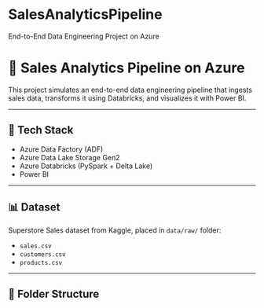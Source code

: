 # SalesAnalyticsPipeline
End-to-End Data Engineering Project on Azure
# 💼 Sales Analytics Pipeline on Azure

This project simulates an end-to-end data engineering pipeline that ingests sales data, transforms it using Databricks, and visualizes it with Power BI.

---

## 🔧 Tech Stack
- Azure Data Factory (ADF)
- Azure Data Lake Storage Gen2
- Azure Databricks (PySpark + Delta Lake)
- Power BI

---

## 📊 Dataset
Superstore Sales dataset from Kaggle, placed in `data/raw/` folder:
- `sales.csv`
- `customers.csv`
- `products.csv` 

---

## 📁 Folder Structure


